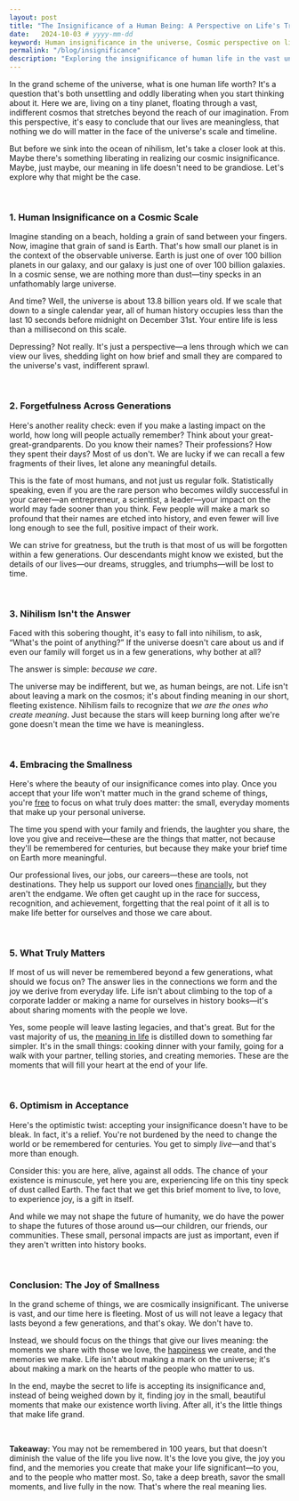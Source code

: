 ```yaml
---
layout: post
title: "The Insignificance of a Human Being: A Perspective on Life's True Meaning"
date:   2024-10-03 # yyyy-mm-dd
keyword: Human insignificance in the universe, Cosmic perspective on life, Nihilism vs optimism, Existential meaning of life
permalink: "/blog/insignificance"
description: "Exploring the insignificance of human life in the vast universe and finding profound meaning in small, everyday moments with loved ones."
---
```


In the grand scheme of the universe, what is one human life worth? It's a question that's both unsettling and oddly liberating when you start thinking about it. Here we are, living on a tiny planet, floating through a vast, indifferent cosmos that stretches beyond the reach of our imagination. From this perspective, it's easy to conclude that our lives are meaningless, that nothing we do will matter in the face of the universe's scale and timeline.

But before we sink into the ocean of nihilism, let's take a closer look at this. Maybe there's something liberating in realizing our cosmic insignificance. Maybe, just maybe, our meaning in life doesn't need to be grandiose. Let's explore why that might be the case.

<br/>

### **1. Human Insignificance on a Cosmic Scale**

Imagine standing on a beach, holding a grain of sand between your fingers. Now, imagine that grain of sand is Earth. That's how small our planet is in the context of the observable universe. Earth is just one of over 100 billion planets in our galaxy, and our galaxy is just one of over 100 billion galaxies. In a cosmic sense, we are nothing more than dust—tiny specks in an unfathomably large universe.

And time? Well, the universe is about 13.8 billion years old. If we scale that down to a single calendar year, all of human history occupies less than the last 10 seconds before midnight on December 31st. Your entire life is less than a millisecond on this scale.

Depressing? Not really. It's just a perspective—a lens through which we can view our lives, shedding light on how brief and small they are compared to the universe's vast, indifferent sprawl.

<br/>

### **2. Forgetfulness Across Generations**

Here's another reality check: even if you make a lasting impact on the world, how long will people actually remember? Think about your great-great-grandparents. Do you know their names? Their professions? How they spent their days? Most of us don't. We are lucky if we can recall a few fragments of their lives, let alone any meaningful details.

This is the fate of most humans, and not just us regular folk. Statistically speaking, even if you are the rare person who becomes wildly successful in your career—an entrepreneur, a scientist, a leader—your impact on the world may fade sooner than you think. Few people will make a mark so profound that their names are etched into history, and even fewer will live long enough to see the full, positive impact of their work.

We can strive for greatness, but the truth is that most of us will be forgotten within a few generations. Our descendants might know we existed, but the details of our lives—our dreams, struggles, and triumphs—will be lost to time.

<br/>

### **3. Nihilism Isn't the Answer**

Faced with this sobering thought, it's easy to fall into nihilism, to ask, “What's the point of anything?” If the universe doesn't care about us and if even our family will forget us in a few generations, why bother at all?

The answer is simple: *because we care*.

The universe may be indifferent, but we, as human beings, are not. Life isn't about leaving a mark on the cosmos; it's about finding meaning in our short, fleeting existence. Nihilism fails to recognize that *we are the ones who create meaning*. Just because the stars will keep burning long after we're gone doesn't mean the time we have is meaningless.

<br/>

### **4. Embracing the Smallness**

Here's where the beauty of our insignificance comes into play. Once you accept that your life won't matter much in the grand scheme of things, you're <a href="https://prashantkikani.com/blog/freedom" target="_blank">free</a> to focus on what truly does matter: the small, everyday moments that make up your personal universe.

The time you spend with your family and friends, the laughter you share, the love you give and receive—these are the things that matter, not because they'll be remembered for centuries, but because they make your brief time on Earth more meaningful. 

Our professional lives, our jobs, our careers—these are tools, not destinations. They help us support our loved ones <a href="https://prashantkikani.com/blog/money" target="_blank">financially</a>, but they aren't the endgame. We often get caught up in the race for success, recognition, and achievement, forgetting that the real point of it all is to make life better for ourselves and those we care about.

<br/>

### **5. What Truly Matters**

If most of us will never be remembered beyond a few generations, what should we focus on? The answer lies in the connections we form and the joy we derive from everyday life. Life isn't about climbing to the top of a corporate ladder or making a name for ourselves in history books—it's about sharing moments with the people we love.

Yes, some people will leave lasting legacies, and that's great. But for the vast majority of us, the <a href="https://prashantkikani.com/blog/meaning-of-life" target="_blank">meaning in life</a> is distilled down to something far simpler. It's in the small things: cooking dinner with your family, going for a walk with your partner, telling stories, and creating memories. These are the moments that will fill your heart at the end of your life.

<br/>

### **6. Optimism in Acceptance**

Here's the optimistic twist: accepting your insignificance doesn't have to be bleak. In fact, it's a relief. You're not burdened by the need to change the world or be remembered for centuries. You get to simply *live*—and that's more than enough.

Consider this: you are here, alive, against all odds. The chance of your existence is minuscule, yet here you are, experiencing life on this tiny speck of dust called Earth. The fact that we get this brief moment to live, to love, to experience joy, is a gift in itself.

And while we may not shape the future of humanity, we do have the power to shape the futures of those around us—our children, our friends, our communities. These small, personal impacts are just as important, even if they aren't written into history books.

<br/>

### **Conclusion: The Joy of Smallness**

In the grand scheme of things, we are cosmically insignificant. The universe is vast, and our time here is fleeting. Most of us will not leave a legacy that lasts beyond a few generations, and that's okay. We don't have to.

Instead, we should focus on the things that give our lives meaning: the moments we share with those we love, the <a href="https://prashantkikani.com/blog/happy-life" target="_blank">happiness</a> we create, and the memories we make. Life isn't about making a mark on the universe; it's about making a mark on the hearts of the people who matter to us.

In the end, maybe the secret to life is accepting its insignificance and, instead of being weighed down by it, finding joy in the small, beautiful moments that make our existence worth living. After all, it's the little things that make life grand.

<br/>

**Takeaway**: You may not be remembered in 100 years, but that doesn't diminish the value of the life you live now. It's the love you give, the joy you find, and the memories you create that make your life significant—to you, and to the people who matter most. So, take a deep breath, savor the small moments, and live fully in the now. That's where the real meaning lies.
